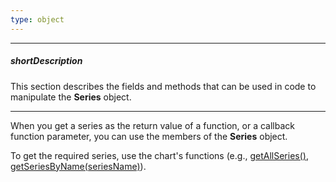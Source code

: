 ```yaml
---
type: object
---
```

---
##### shortDescription
This section describes the fields and methods that can be used in code to manipulate the **Series** object.

---
When you get a series as the return value of a function, or a callback function parameter, you can use the members of the **Series** object.

To get the required series, use the chart's functions (e.g., [getAllSeries()](/api-reference/20%20Data%20Visualization%20Widgets/10%20dxChart/3%20Methods/getAllSeries().md '/Documentation/ApiReference/Data_Visualization_Widgets/dxChart/Methods/#getAllSeries'), [getSeriesByName(seriesName)](/api-reference/20%20Data%20Visualization%20Widgets/10%20dxChart/3%20Methods/getSeriesByName(seriesName).md '/Documentation/ApiReference/Data_Visualization_Widgets/dxChart/Methods/#getSeriesByNameseriesName')).